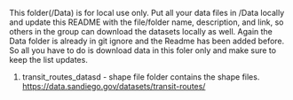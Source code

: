 This folder(/Data) is for local use only. Put all your data files in /Data locally and update this README with the file/folder name, description, and link, so others in the group can download the datasets locally as well. 
Again the Data folder is already in git ignore and the Readme has been added before. So all you have to do is download data in this foler only and make sure to keep the list updates.


1. transit_routes_datasd -  shape file folder contains the shape files. https://data.sandiego.gov/datasets/transit-routes/
